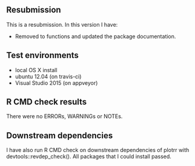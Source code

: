 ## Resubmission
This is a resubmission. In this version I have:

* Removed to functions and updated the package documentation.

## Test environments
* local OS X install
* ubuntu 12.04 (on travis-ci)
* Visual Studio 2015 (on appveyor)

## R CMD check results
There were no ERRORs, WARNINGs or NOTEs.

## Downstream dependencies
I have also run R CMD check on downstream dependencies of plotrr with devtools::revdep_check(). All packages that I could install passed.

